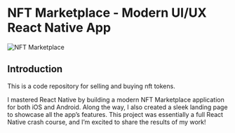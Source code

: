 # NFT Marketplace - Modern UI/UX React Native App
![NFT Marketplace](https://i.ibb.co/X5kYdvB/image.png)

## Introduction
This is a code repository for selling and buying nft tokens.

I mastered React Native by building a modern NFT Marketplace application for both iOS and Android. Along the way, I also created a sleek landing page to showcase all the app’s features. This project was essentially a full React Native crash course, and I’m excited to share the results of my work!
